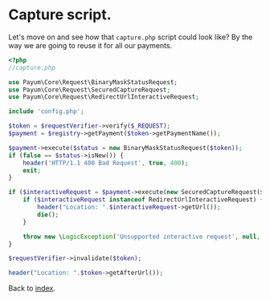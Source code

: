 # Capture script.

Let's move on and see how that `capture.php` script could look like?
By the way we are going to reuse it for all our payments.

```php
<?php
//capture.php

use Payum\Core\Request\BinaryMaskStatusRequest;
use Payum\Core\Request\SecuredCaptureRequest;
use Payum\Core\Request\RedirectUrlInteractiveRequest;

include 'config.php';

$token = $requestVerifier->verify($_REQUEST);
$payment = $registry->getPayment($token->getPaymentName());

$payment->execute($status = new BinaryMaskStatusRequest($token));
if (false == $status->isNew()) {
    header('HTTP/1.1 400 Bad Request', true, 400);
    exit;
}

if ($interactiveRequest = $payment->execute(new SecuredCaptureRequest($token), true)) {
    if ($interactiveRequest instanceof RedirectUrlInteractiveRequest) {
        header("Location: ".$interactiveRequest->getUrl());
        die();
    }

    throw new \LogicException('Unsupported interactive request', null, $interactiveRequest);
}

$requestVerifier->invalidate($token);

header("Location: ".$token->getAfterUrl());
```

Back to [index](index.md).
